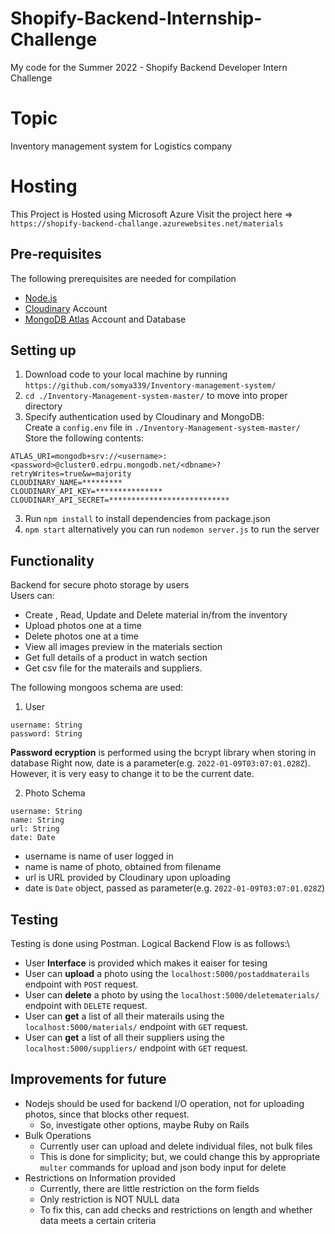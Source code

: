 # Shopify-Backend-Internship-Challenge

My code for the Summer 2022 - Shopify Backend Developer Intern Challenge

# Topic

Inventory management system for Logistics company

# Hosting

This Project is Hosted using Microsoft Azure
Visit the project here => `https://shopify-backend-challange.azurewebsites.net/materials`

## Pre-requisites

The following prerequisites are needed for compilation

- [Node.js](https://nodejs.org/en/)
- [Cloudinary](https://cloudinary.com/) Account
- [MongoDB Atlas](https://www.mongodb.com/cloud/atlas) Account and Database

## Setting up

1. Download code to your local machine by running `https://github.com/somya339/Inventory-management-system/`
2. `cd ./Inventory-Management-system-master/` to move into proper directory
3. Specify authentication used by Cloudinary and MongoDB:\
   Create a `config.env` file in `./Inventory-Management-system-master/`  
   Store the following contents:

```
ATLAS_URI=mongodb+srv://<username>:<password>@cluster0.edrpu.mongodb.net/<dbname>?retryWrites=true&w=majority
CLOUDINARY_NAME=*********
CLOUDINARY_API_KEY=***************
CLOUDINARY_API_SECRET=***************************
```

3. Run `npm install` to install dependencies from package.json
4. `npm start` alternatively you can run `nodemon server.js` to run the server

## Functionality

Backend for secure photo storage by users  
Users can:

- Create , Read, Update and Delete material in/from the inventory
- Upload photos one at a time
- Delete photos one at a time
- View all images preview in the materials section
- Get full details of a product in watch section
- Get csv file for the materails and suppliers.

The following mongoos schema are used:

1. User

```
username: String
password: String
```

**Password ecryption** is performed using the bcrypt library when storing in database
Right now, date is a parameter(e.g. `2022-01-09T03:07:01.028Z`). However, it is very easy to change it to be the current date.

2. Photo Schema

```
username: String
name: String
url: String
date: Date
```

- username is name of user logged in
- name is name of photo, obtained from filename
- url is URL provided by Cloudinary upon uploading
- date is `Date` object, passed as parameter(e.g. `2022-01-09T03:07:01.028Z`)

## Testing

Testing is done using Postman.
Logical Backend Flow is as follows:\

- User **Interface** is provided which makes it eaiser for tesing
- User can **upload** a photo using the `localhost:5000/postaddmaterails` endpoint with `POST` request.
- User can **delete** a photo by using the `localhost:5000/deletematerials/` endpoint with `DELETE` request.
- User can **get** a list of all their materails using the `localhost:5000/materials/` endpoint with `GET` request.
- User can **get** a list of all their suppliers using the `localhost:5000/suppliers/` endpoint with `GET` request.

## Improvements for future

- Nodejs should be used for backend I/O operation, not for uploading photos, since that blocks other request.
  - So, investigate other options, maybe Ruby on Rails
- Bulk Operations
  - Currently user can upload and delete individual files, not bulk files
  - This is done for simplicity; but, we could change this by appropriate `multer` commands for upload and json body input for delete
- Restrictions on Information provided
  - Currently, there are little restriction on the form fields
  - Only restriction is NOT NULL data
  - To fix this, can add checks and restrictions on length and whether data meets a certain criteria
